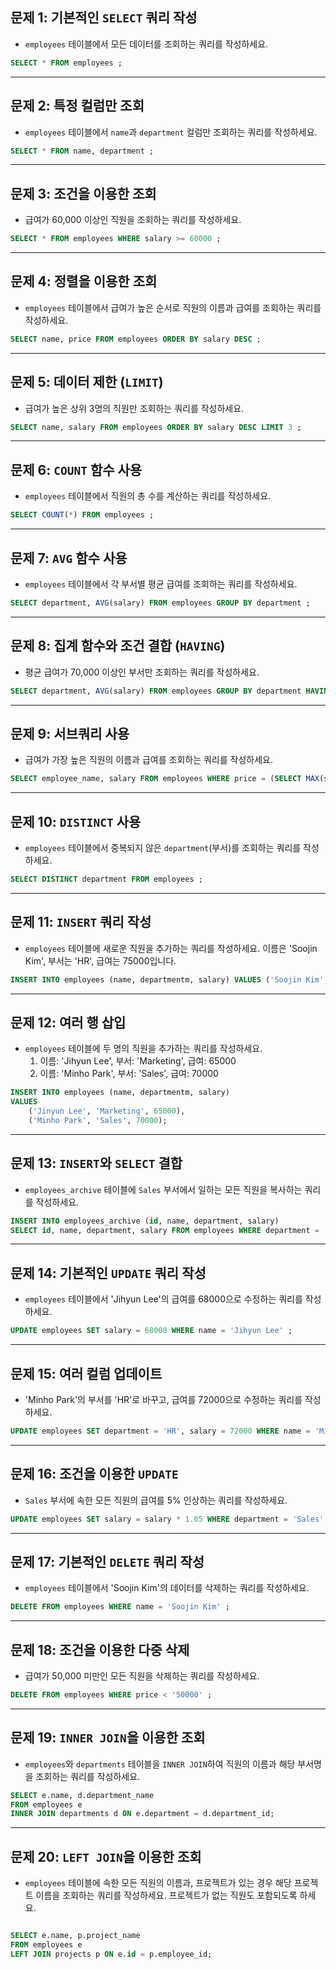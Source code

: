 ## 문제 1: 기본적인 `SELECT` 쿼리 작성

- `employees` 테이블에서 모든 데이터를 조회하는 쿼리를 작성하세요.

```sql
SELECT * FROM employees ;
```

---

## 문제 2: 특정 컬럼만 조회

- `employees` 테이블에서 `name`과 `department` 컬럼만 조회하는 쿼리를 작성하세요.

```sql
SELECT * FROM name, department ;
```

---

## 문제 3: 조건을 이용한 조회

- 급여가 60,000 이상인 직원을 조회하는 쿼리를 작성하세요.

```sql
SELECT * FROM employees WHERE salary >= 60000 ;
```

---

## 문제 4: 정렬을 이용한 조회

- `employees` 테이블에서 급여가 높은 순서로 직원의 이름과 급여를 조회하는 쿼리를 작성하세요.

```sql
SELECT name, price FROM employees ORDER BY salary DESC ;
```

---

## 문제 5: 데이터 제한 (`LIMIT`)

- 급여가 높은 상위 3명의 직원만 조회하는 쿼리를 작성하세요.

```sql
SELECT name, salary FROM employees ORDER BY salary DESC LIMIT 3 ;
```

---

## 문제 6: `COUNT` 함수 사용

- `employees` 테이블에서 직원의 총 수를 계산하는 쿼리를 작성하세요.

```sql
SELECT COUNT(*) FROM employees ;
```

---

## 문제 7: `AVG` 함수 사용

- `employees` 테이블에서 각 부서별 평균 급여를 조회하는 쿼리를 작성하세요.

```sql
SELECT department, AVG(salary) FROM employees GROUP BY department ;
```

---

## 문제 8: 집계 함수와 조건 결합 (`HAVING`)

- 평균 급여가 70,000 이상인 부서만 조회하는 쿼리를 작성하세요.

```sql
SELECT department, AVG(salary) FROM employees GROUP BY department HAVING AVG(salary) >= 70000 ;
```

---

## 문제 9: 서브쿼리 사용

- 급여가 가장 높은 직원의 이름과 급여를 조회하는 쿼리를 작성하세요.

```sql
SELECT employee_name, salary FROM employees WHERE price = (SELECT MAX(salary) FROM employees) ;
```

---

## 문제 10: `DISTINCT` 사용

- `employees` 테이블에서 중복되지 않은 `department`(부서)를 조회하는 쿼리를 작성하세요.

```sql
SELECT DISTINCT department FROM employees ;
```

---

## 문제 11: `INSERT` 쿼리 작성

- `employees` 테이블에 새로운 직원을 추가하는 쿼리를 작성하세요. 이름은 'Soojin Kim', 부서는 'HR', 급여는 75000입니다.

```sql
INSERT INTO employees (name, departmentm, salary) VALUES ('Soojin Kim', 'HR', 75000) ;
```

---

## 문제 12: 여러 행 삽입

- `employees` 테이블에 두 명의 직원을 추가하는 쿼리를 작성하세요.
    1. 이름: 'Jihyun Lee', 부서: 'Marketing', 급여: 65000
    2. 이름: 'Minho Park', 부서: 'Sales', 급여: 70000

```sql
INSERT INTO employees (name, departmentm, salary)
VALUES
	('Jinyun Lee', 'Marketing', 65000),
	('Minho Park', 'Sales', 70000);
```

---

## 문제 13: `INSERT`와 `SELECT` 결합

- `employees_archive` 테이블에 `Sales` 부서에서 일하는 모든 직원을 복사하는 쿼리를 작성하세요.

```sql
INSERT INTO employees_archive (id, name, department, salary)
SELECT id, name, department, salary FROM employees WHERE department = 'Sales' ;
```

---

## 문제 14: 기본적인 `UPDATE` 쿼리 작성

- `employees` 테이블에서 'Jihyun Lee'의 급여를 68000으로 수정하는 쿼리를 작성하세요.

```sql
UPDATE employees SET salary = 68000 WHERE name = 'Jihyun Lee' ;
```

---

## 문제 15: 여러 컬럼 업데이트

- 'Minho Park'의 부서를 'HR'로 바꾸고, 급여를 72000으로 수정하는 쿼리를 작성하세요.

```sql
UPDATE employees SET department = 'HR', salary = 72000 WHERE name = 'Minho Park' ;
```

---

## 문제 16: 조건을 이용한 `UPDATE`

- `Sales` 부서에 속한 모든 직원의 급여를 5% 인상하는 쿼리를 작성하세요.

```sql
UPDATE employees SET salary = salary * 1.05 WHERE department = 'Sales' ;
```

---

## 문제 17: 기본적인 `DELETE` 쿼리 작성

- `employees` 테이블에서 'Soojin Kim'의 데이터를 삭제하는 쿼리를 작성하세요.

```sql
DELETE FROM employees WHERE name = 'Soojin Kim' ;
```

---

## 문제 18: 조건을 이용한 다중 삭제

- 급여가 50,000 미만인 모든 직원을 삭제하는 쿼리를 작성하세요.

```sql
DELETE FROM employees WHERE price < '50000' ;
```

---

## 문제 19: `INNER JOIN`을 이용한 조회

- `employees`와 `departments` 테이블을 `INNER JOIN`하여 직원의 이름과 해당 부서명을 조회하는 쿼리를 작성하세요.

```sql
SELECT e.name, d.department_name
FROM employees e
INNER JOIN departments d ON e.department = d.department_id;
```

---

## 문제 20: `LEFT JOIN`을 이용한 조회

- `employees` 테이블에 속한 모든 직원의 이름과, 프로젝트가 있는 경우 해당 프로젝트 이름을 조회하는 쿼리를 작성하세요. 프로젝트가 없는 직원도 포함되도록 하세요.

```sql

SELECT e.name, p.project_name
FROM employees e
LEFT JOIN projects p ON e.id = p.employee_id;
```